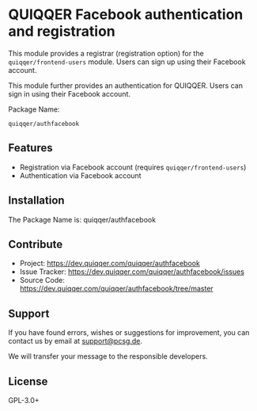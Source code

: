 QUIQQER Facebook authentication and registration
========

This module provides a registrar (registration option) for the `quiqqer/frontend-users` module. Users can sign up using their Facebook account.

This module further provides an authentication for QUIQQER. Users can sign in using their Facebook account.

Package Name:

    quiqqer/authfacebook


Features
--------
* Registration via Facebook account (requires `quiqqer/frontend-users`)
* Authentication via Facebook account

Installation
------------
The Package Name is: quiqqer/authfacebook


Contribute
----------
- Project: https://dev.quiqqer.com/quiqqer/authfacebook
- Issue Tracker: https://dev.quiqqer.com/quiqqer/authfacebook/issues
- Source Code: https://dev.quiqqer.com/quiqqer/authfacebook/tree/master


Support
-------
If you have found errors, wishes or suggestions for improvement,
you can contact us by email at support@pcsg.de.

We will transfer your message to the responsible developers.

License
-------
GPL-3.0+